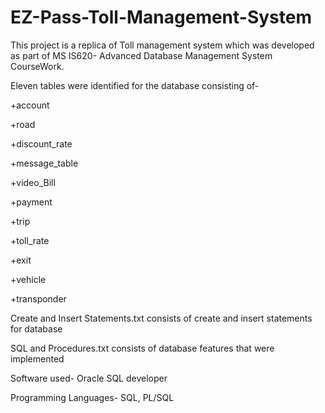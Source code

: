 # EZ-Pass-Toll-Management-System
This project is a replica of Toll management system which was developed as part of MS IS620- Advanced Database Management System CourseWork.

Eleven tables were identified for the database consisting of-

+account

+road

+discount_rate

+message_table

+video_Bill

+payment

+trip

+toll_rate

+exit

+vehicle

+transponder

Create and Insert Statements.txt consists of create and insert statements for database

SQL and Procedures.txt consists of database features that were implemented

Software used- Oracle SQL developer

Programming Languages- SQL, PL/SQL
